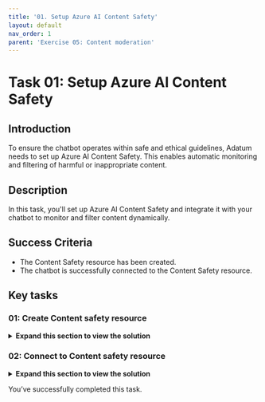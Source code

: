 ```yaml
---
title: '01. Setup Azure AI Content Safety'
layout: default
nav_order: 1
parent: 'Exercise 05: Content moderation'
---
```


# Task 01: Setup Azure AI Content Safety

## Introduction

To ensure the chatbot operates within safe and ethical guidelines, Adatum needs to set up Azure AI Content Safety. This enables automatic monitoring and filtering of harmful or inappropriate content.

## Description

In this task, you'll set up Azure AI Content Safety and integrate it with your chatbot to monitor and filter content dynamically.

## Success Criteria

 - The Content Safety resource has been created.
 - The chatbot is successfully connected to the Content Safety resource.
 
## Key tasks

### 01: Create Content safety resource

<details markdown="block">
<summary><strong>Expand this section to view the solution</strong></summary>

1. To connect the content safety tool to the prompt flow, you’ll need to first create a **Content safety** resource. Return to the tab with the Azure portal, and select the search box at the top. Enter **content**, then select **Content safety**.

    ![fshthwt1.jpg](../media/fshthwt1.jpg)

1. Select **Create Content Safety**.

1. On the **Create Content Safety** page, select your resource group and region (these may differ from the screenshot), name the resource **csfilter-1**, and set the **Pricing tier** to **Free F0**.

1. Select **Review + Create**, then select **Create**.

    ![pus1t2wh.jpg](../media/pus1t2wh.jpg)

</details>

### 02: Connect to Content safety resource

<details markdown="block">
<summary><strong>Expand this section to view the solution</strong></summary>
    
1. Once the resource is created, return to the tab with **project1** and open the **Management center**.

1. On the **Overview** tab for **project1**, select **+ New connection** at the bottom of the window.

    ![lt05xuk6.jpg](../media/lt05xuk6.jpg)

1. On the **Add a connection to external assets** page, select **Azure AI Content Safety**, then select **Add connection** next to the **csfilter-1** resource that was just created.

    ![0t4z1njb.jpg](../media/0t4z1njb.jpg)

1. Close the connection window and return to the project by selecting **Go to project** at the bottom of the left menu. 

1. Return to **chatflow1** by selecting **Prompt flow** from the left menu.

1. Select **+ More tools** at the top, then select **Content Safety (Text Analyze)**.

    ![6wyqukrt.jpg](../media/6wyqukrt.jpg)

1. This will add a node to the bottom of the flow and jump to it. Enter **contentsafety** for the node name, then select **Add**.

    {: .important }
    > The content safety tool enables moderation of user queries by filtering text that contains violence, self-harm, hate speech, or sexual content. Once activated, the tool allows for customized filtering levels for each category, prompting the user and logging relevant data when a filter condition is triggered. 
    > 
    > It’s important to note that the filter doesn’t block queries entirely but flags them based on the set criteria. While the content safety tool is particularly useful for open-source models or those lacking built-in moderation, the GPT-4o-mini model used here already includes integrated content moderation that automatically blocks harmful queries.

1. Once the node has been added, you'll see multiple settings for it. Use the dropdown menus to set the **connection** to **csfilter1**, set the **text** to **${inputs.query}**, and set the **violence_category** to **low_sensitivity**.

    ![r9om81ll.jpg](../media/r9om81ll.jpg)

</Details>

You’ve successfully completed this task.

